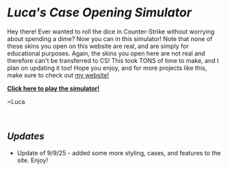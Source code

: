 <h1><i>Luca's Case Opening Simulator</i></h1>
<p>Hey there! Ever wanted to roll the dice in Counter-Strike without worrying about spending a dime? Now you can in this simulator! Note that none of these skins you open on this website are real, and are simply for educational purposes. Again, the skins you open here are not real and therefore can't be transferred to CS! This took TONS of time to make, and I plan on updating it too! Hope you enjoy, and for more projects like this, make sure to check out <a href="https://yeetboi-1010.github.io/PortfolioWebsiteV1/index.html">my website!</a></p>
<p><a href="https://yeetboi-1010.github.io/CS-Case-Simulator/index.html"><b>Click here to play the simulator!</b></a></p>
<p>~Luca</p>
<br/>
<h2><i>Updates</i></h2>
<ul>
    <li>Update of 9/9/25 - added some more styling, cases, and features to the site. Enjoy!</li>
</ul>

